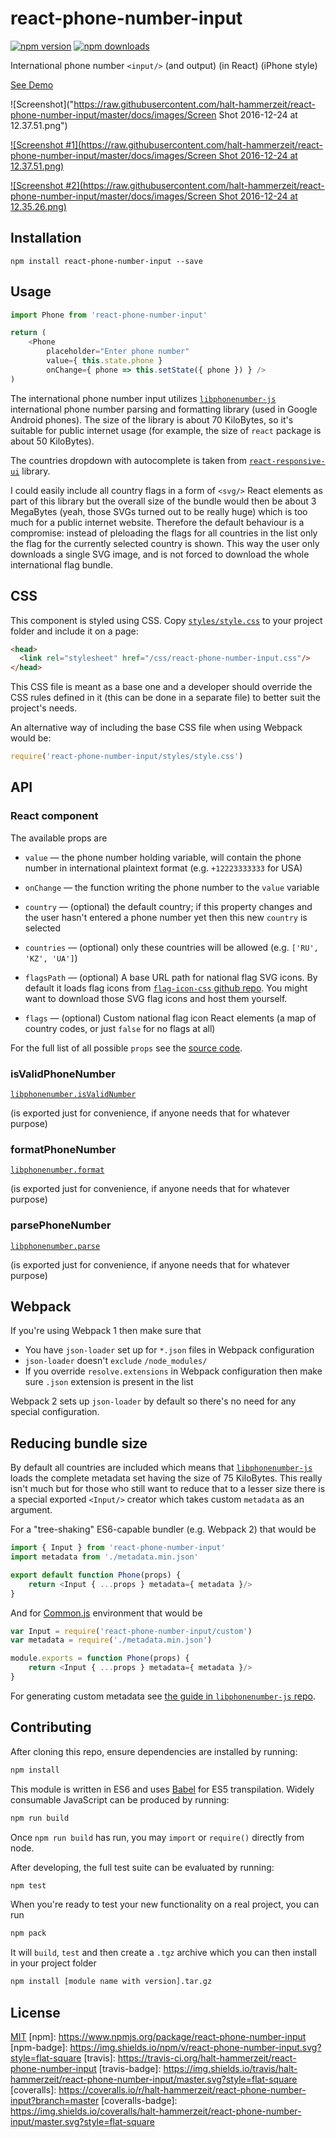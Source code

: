# react-phone-number-input

[![npm version](https://img.shields.io/npm/v/react-phone-number-input.svg?style=flat-square)](https://www.npmjs.com/package/react-phone-number-input)
[![npm downloads](https://img.shields.io/npm/dm/react-phone-number-input.svg?style=flat-square)](https://www.npmjs.com/package/react-phone-number-input)

International phone number `<input/>` (and output) (in React) (iPhone style)

[See Demo](http://halt-hammerzeit.github.io/react-phone-number-input/)

![Screenshot]("https://raw.githubusercontent.com/halt-hammerzeit/react-phone-number-input/master/docs/images/Screen Shot 2016-12-24 at 12.37.51.png")

[![Screenshot #1](https://raw.githubusercontent.com/halt-hammerzeit/react-phone-number-input/master/docs/images/Screen Shot 2016-12-24 at 12.37.51.png)](https://www.youtube.com/watch?v=6e1pMrYH5jI)

[![Screenshot #2](https://raw.githubusercontent.com/halt-hammerzeit/react-phone-number-input/master/docs/images/Screen Shot 2016-12-24 at 12.35.26.png)](https://www.youtube.com/watch?v=vsE5nHBxt2w)

## Installation

```
npm install react-phone-number-input --save
```

## Usage

```js
import Phone from 'react-phone-number-input'

return (
	<Phone
		placeholder="Enter phone number"
		value={ this.state.phone }
		onChange={ phone => this.setState({ phone }) } />
)
```

The international phone number input utilizes [`libphonenumber-js`](https://github.com/halt-hammerzeit/libphonenumber-js) international phone number parsing and formatting library (used in Google Android phones). The size of the library is about 70 KiloBytes, so it's suitable for public internet usage (for example, the size of `react` package is about 50 KiloBytes).

The countries dropdown with autocomplete is taken from [`react-responsive-ui`](https://halt-hammerzeit.github.io/react-responsive-ui/) library.

I could easily include all country flags in a form of `<svg/>` React elements as part of this library but the overall size of the bundle would then be about 3 MegaBytes (yeah, those SVGs turned out to be really huge) which is too much for a public internet website. Therefore the default behaviour is a compromise: instead of pleloading the flags for all countries in the list only the flag for the currently selected country is shown. This way the user only downloads a single SVG image, and is not forced to download the whole international flag bundle.

## CSS

This component is styled using CSS. Copy [`styles/style.css`](https://github.com/halt-hammerzeit/react-phone-number-input/blob/master/styles/style.css) to your project folder and include it on a page:

```html
<head>
  <link rel="stylesheet" href="/css/react-phone-number-input.css"/>
</head>
```

This CSS file is meant as a base one and a developer should override the CSS rules defined in it (this can be done in a separate file) to better suit the project's needs.

An alternative way of including the base CSS file when using Webpack would be:

```js
require('react-phone-number-input/styles/style.css')
```

## API

### React component

The available props are

 * `value` — the phone number holding variable, will contain the phone number in international plaintext format (e.g. `+12223333333` for USA)

 * `onChange` — the function writing the phone number to the `value` variable

 * `country` — (optional) the default country; if this property changes and the user hasn't entered a phone number yet then this new `country` is selected

 * `countries` — (optional) only these countries will be allowed (e.g. `['RU', 'KZ', 'UA']`)

 * `flagsPath` — (optional) A base URL path for national flag SVG icons. By default it loads flag icons from [`flag-icon-css` github repo](https://github.com/lipis/flag-icon-css). You might want to download those SVG flag icons and host them yourself.

 * `flags` — (optional) Custom national flag icon React elements (a map of country codes, or just `false` for no flags at all)

For the full list of all possible `props` see the [source code](https://github.com/halt-hammerzeit/react-phone-number-input/blob/master/source/input.js).

### isValidPhoneNumber

[`libphonenumber.isValidNumber`](https://github.com/halt-hammerzeit/libphonenumber-js#isvalidnumbernumber-country_code)

(is exported just for convenience, if anyone needs that for whatever purpose)

### formatPhoneNumber

[`libphonenumber.format`](https://github.com/halt-hammerzeit/libphonenumber-js#formatparsed_number-format)

(is exported just for convenience, if anyone needs that for whatever purpose)

### parsePhoneNumber

[`libphonenumber.parse`](https://github.com/halt-hammerzeit/libphonenumber-js#parsetext-options)

(is exported just for convenience, if anyone needs that for whatever purpose)

## Webpack

If you're using Webpack 1 then make sure that

 * You have `json-loader` set up for `*.json` files in Webpack configuration
 * `json-loader` doesn't `exclude` `/node_modules/`
 * If you override `resolve.extensions` in Webpack configuration then make sure `.json` extension is present in the list

Webpack 2 sets up `json-loader` by default so there's no need for any special configuration.

## Reducing bundle size

By default all countries are included which means that [`libphonenumber-js`](https://github.com/halt-hammerzeit/libphonenumber-js) loads the complete metadata set having the size of 75 KiloBytes. This really isn't much but for those who still want to reduce that to a lesser size there is a special exported `<Input/>` creator which takes custom `metadata` as an argument.

For a "tree-shaking" ES6-capable bundler (e.g. Webpack 2) that would be

```js
import { Input } from 'react-phone-number-input'
import metadata from './metadata.min.json'

export default function Phone(props) {
	return <Input { ...props } metadata={ metadata }/>
}
```

And for [Common.js](https://auth0.com/blog/javascript-module-systems-showdown/) environment that would be

```js
var Input = require('react-phone-number-input/custom')
var metadata = require('./metadata.min.json')

module.exports = function Phone(props) {
	return <Input { ...props } metadata={ metadata }/>
}
```

For generating custom metadata see [the guide in `libphonenumber-js` repo](https://github.com/halt-hammerzeit/libphonenumber-js#customizing-metadata).

## Contributing

After cloning this repo, ensure dependencies are installed by running:

```sh
npm install
```

This module is written in ES6 and uses [Babel](http://babeljs.io/) for ES5
transpilation. Widely consumable JavaScript can be produced by running:

```sh
npm run build
```

Once `npm run build` has run, you may `import` or `require()` directly from
node.

After developing, the full test suite can be evaluated by running:

```sh
npm test
```

When you're ready to test your new functionality on a real project, you can run

```sh
npm pack
```

It will `build`, `test` and then create a `.tgz` archive which you can then install in your project folder

```sh
npm install [module name with version].tar.gz
```

## License

[MIT](LICENSE)
[npm]: https://www.npmjs.org/package/react-phone-number-input
[npm-badge]: https://img.shields.io/npm/v/react-phone-number-input.svg?style=flat-square
[travis]: https://travis-ci.org/halt-hammerzeit/react-phone-number-input
[travis-badge]: https://img.shields.io/travis/halt-hammerzeit/react-phone-number-input/master.svg?style=flat-square
[coveralls]: https://coveralls.io/r/halt-hammerzeit/react-phone-number-input?branch=master
[coveralls-badge]: https://img.shields.io/coveralls/halt-hammerzeit/react-phone-number-input/master.svg?style=flat-square
